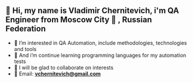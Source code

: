 ## 👋 Hi, my name is Vladimir Chernitevich, i'm QA Engineer from Moscow City 🕌 , Russian Federation 
- 👀 I’m interested in QA Automation, include methodologies, technologies and tools
- 📖 And i’m continue learning programming languages for my automation tests
- 🤝 I will be glad to collaborate on interests
- 📧 Email: **vchernitevich@gmail.com**

<!---
vchernitevich/vchernitevich is a ✨ special ✨ repository because its `README.md` (this file) appears on your GitHub profile.
You can click the Preview link to take a look at your changes.
--->
